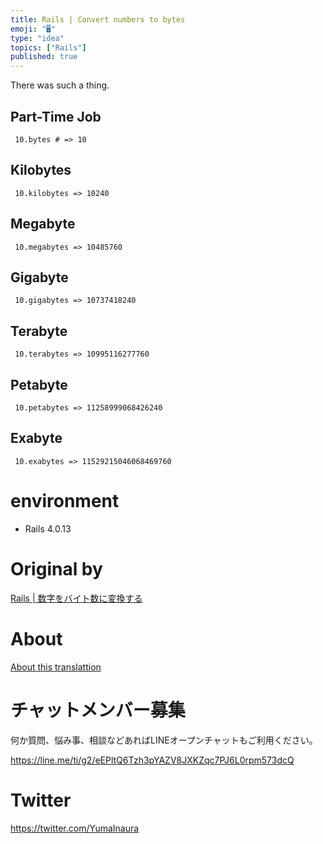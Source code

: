 ```yaml
---
title: Rails | Convert numbers to bytes
emoji: "🖥"
type: "idea"
topics: ["Rails"]
published: true
---
```


There was such a thing.

## Part-Time Job 

     10.bytes # => 10 

## Kilobytes 

     10.kilobytes => 10240 

## Megabyte 

     10.megabytes => 10485760 

## Gigabyte 

     10.gigabytes => 10737418240 

## Terabyte 

     10.terabytes => 10995116277760 

## Petabyte 

     10.petabytes => 11258999068426240 

## Exabyte 

     10.exabytes => 11529215046068469760 

# environment 

- Rails 4.0.13 


# Original by
[Rails | 数字をバイト数に変換する](https://qiita.com/Yinaura/items/4f6591df5d7c7bf68a90)

# About

[About this translattion](https://qiita.com/YumaInaura/items/7f6fd1e9310a6816469a)








<!-- Update From Qiita API -->

# チャットメンバー募集


何か質問、悩み事、相談などあればLINEオープンチャットもご利用ください。

https://line.me/ti/g2/eEPltQ6Tzh3pYAZV8JXKZqc7PJ6L0rpm573dcQ





# Twitter


https://twitter.com/YumaInaura


<!-- Update From Qiita API -->


